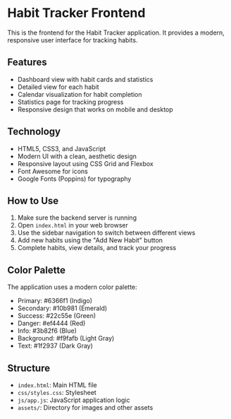 # Habit Tracker Frontend

This is the frontend for the Habit Tracker application. It provides a modern, responsive user interface for tracking habits.

## Features

- Dashboard view with habit cards and statistics
- Detailed view for each habit
- Calendar visualization for habit completion
- Statistics page for tracking progress
- Responsive design that works on mobile and desktop

## Technology

- HTML5, CSS3, and JavaScript
- Modern UI with a clean, aesthetic design
- Responsive layout using CSS Grid and Flexbox
- Font Awesome for icons
- Google Fonts (Poppins) for typography

## How to Use

1. Make sure the backend server is running
2. Open `index.html` in your web browser
3. Use the sidebar navigation to switch between different views
4. Add new habits using the "Add New Habit" button
5. Complete habits, view details, and track your progress

## Color Palette

The application uses a modern color palette:

- Primary: #6366f1 (Indigo)
- Secondary: #10b981 (Emerald)
- Success: #22c55e (Green)
- Danger: #ef4444 (Red)
- Info: #3b82f6 (Blue)
- Background: #f9fafb (Light Gray)
- Text: #1f2937 (Dark Gray)

## Structure

- `index.html`: Main HTML file
- `css/styles.css`: Stylesheet
- `js/app.js`: JavaScript application logic
- `assets/`: Directory for images and other assets
